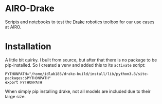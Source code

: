 # AIRO-Drake

Scripts and notebooks to test the [Drake](https://drake.mit.edu/) robotics toolbox for our use cases at AIRO.

# Installation

A little bit quirky. I built from source, but after that there is no package to be pip-installed. 
So I created a venv and added this to its `activate` script:
```
PYTHONPATH="/home/idlab185/drake-build/install/lib/python3.8/site-packages:$PYTHONPATH"
export PYTHONPATH
```

When simply pip installing drake, not all models are included due to their large size. 